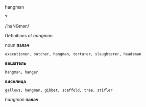 hangman

?

/ˈhaNGmən/

Definitions of _hangman_

noun
**палач**

    executioner, butcher, hangman, torturer, slaughterer, headsman
**вешатель**

    hangman, hanger
**виселица**

    gallows, hangman, gibbet, scaffold, tree, stifler

_hangman_
**палач**